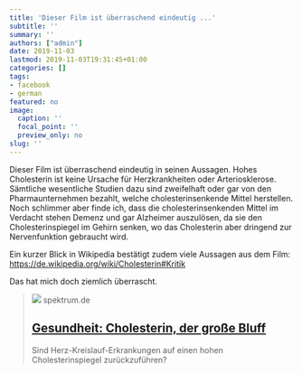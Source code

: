 ```yaml
---
title: 'Dieser Film ist überraschend eindeutig ...'
subtitle: ''
summary: ''
authors: ["admin"]
date: 2019-11-03
lastmod: 2019-11-03T19:31:45+01:00
categories: []
tags:
- facebook
- german
featured: no
image:
  caption: ''
  focal_point: ''
  preview_only: no
slug: ''
---
```

Dieser Film ist überraschend eindeutig in seinen Aussagen. Hohes Cholesterin ist keine Ursache für Herzkrankheiten oder Arteriosklerose. Sämtliche wesentliche Studien dazu sind zweifelhaft oder gar von den Pharmaunternehmen bezahlt, welche cholesterinsenkende Mittel herstellen. 
Noch schlimmer aber finde ich, dass die cholesterinsenkenden Mittel im Verdacht stehen Demenz und gar Alzheimer auszulösen, da sie den Cholesterinspiegel im Gehirn senken, wo das Cholesterin aber dringend zur Nervenfunktion gebraucht wird.

Ein kurzer Blick in Wikipedia bestätigt zudem viele Aussagen aus dem Film: https://de.wikipedia.org/wiki/Cholesterin#Kritik

Das hat mich doch ziemlich überrascht.
> [![](https://static.spektrum.de/fm/912/051063-000-A_1866298.jpg?f=1920x1080)](https://www.spektrum.de/video/cholesterin-der-grosse-bluff/1681884)
> spektrum.de
> ## [Gesundheit: Cholesterin, der große Bluff](https://www.spektrum.de/video/cholesterin-der-grosse-bluff/1681884)
>
>Sind Herz-Kreislauf-Erkrankungen auf einen hohen Cholesterinspiegel zurückzuführen?



